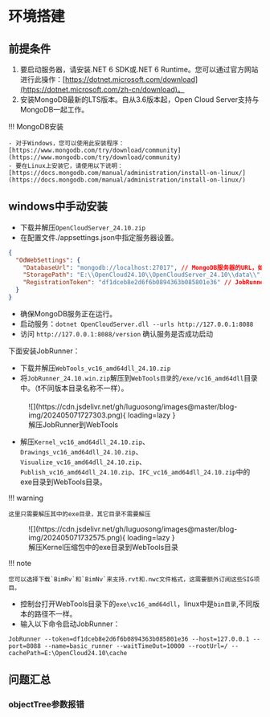 # 环境搭建

## 前提条件

1. 要启动服务器，请安装.NET 6 SDK或.NET 6
   Runtime。您可以通过官方网站进行此操作：[https://dotnet.microsoft.com/download](https://dotnet.microsoft.com/zh-cn/download)。
2. 安装MongoDB最新的LTS版本。自从3.6版本起，Open Cloud Server支持与MongoDB一起工作。

!!! MongoDB安装

    - 对于Windows，您可以使用此安装程序：[https://www.mongodb.com/try/download/community](https://www.mongodb.com/try/download/community)
    - 要在Linux上安装它，请使用以下说明：[https://docs.mongodb.com/manual/administration/install-on-linux/](https://docs.mongodb.com/manual/administration/install-on-linux/)

## windows中手动安装

- 下载并解压`OpenCloudServer_24.10.zip`
- 在配置文件./appsettings.json中指定服务器设置。

``` json
{
  "OdWebSettings": {
    "DatabaseUrl": "mongodb://localhost:27017", // MongoDB服务器的URL，如果它安装在另一个服务器实例上，请更改它
    "StoragePath": "E:\\OpenCloud24.10\\OpenCloudServer_24.10\\data\\", // 将用于存储用户文件的文件夹路径
    "RegistrationToken": "df1dceb8e2d6f6b0894363b085801e36" // JobRunner的Token
  }
}
```

- 确保MongoDB服务正在运行。
- 启动服务：`dotnet OpenCloudServer.dll --urls http://127.0.0.1:8088`
- 访问 `http://127.0.0.1:8088/version` 确认服务是否成功启动

下面安装JobRunner：

- 下载并解压`WebTools_vc16_amd64dll_24.10.zip`
- 将`JobRunner_24.10.win.zip`解压到`WebTools目录`的`/exe/vc16_amd64dll`目录中。（❗不同版本目录名称不一样）。

<figure markdown="span">
  ![](https://cdn.jsdelivr.net/gh/luguosong/images@master/blog-img/202405071727303.png){ loading=lazy }
  <figcaption>解压JobRunner到WebTools</figcaption>
</figure>

- 解压`Kernel_vc16_amd64dll_24.10.zip`、`Drawings_vc16_amd64dll_24.10.zip`、`Visualize_vc16_amd64dll_24.10.zip`、`Publish_vc16_amd64dll_24.10.zip`、`IFC_vc16_amd64dll_24.10.zip`中的exe目录到WebTools目录。

!!! warning
    
    这里只需要解压其中的exe目录，其它目录不需要解压

<figure markdown="span">
  ![](https://cdn.jsdelivr.net/gh/luguosong/images@master/blog-img/202405071732575.png){ loading=lazy }
  <figcaption>解压Kernel压缩包中的exe目录到WebTools目录</figcaption>
</figure>

!!! note

    您可以选择下载`BimRv`和`BimNv`来支持.rvt和.nwc文件格式，这需要额外订阅这些SIG项目。

- 控制台打开WebTools目录下的`exe\vc16_amd64dll`，linux中是`bin目录`,不同版本的路径不一样。
- 输入以下命令启动JobRunner：

```shell
JobRunner --token=df1dceb8e2d6f6b0894363b085801e36 --host=127.0.0.1 --port=8088 --name=basic_runner --waitTimeOut=10000 --rootUrl=/ --cachePath=E:\OpenCloud24.10\cache
```

## 问题汇总

### objectTree参数报错


